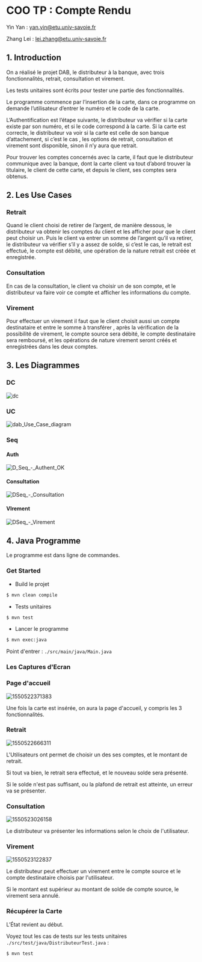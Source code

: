 # COO TP : Compte Rendu

Yin Yan : yan.yin@etu.univ-savoie.fr

Zhang Lei : lei.zhang@etu.univ-savoie.fr

## 1. Introduction

On a réalisé le projet DAB, le distributeur à la banque, avec trois fonctionnalités, retrait, consultation et virement.

Les tests unitaires sont écrits pour tester une partie des fonctionnalités.

Le programme commence par l’insertion de la carte, dans ce programme on demande l’utilisateur d’entrer le numéro et le code de la carte.  

L’Authentification est l’étape suivante, le distributeur va vérifier si la carte existe par son numéro, et si le code correspond à la carte. Si la carte est correcte, le distributeur va voir si la carte est celle de son banque d’attachement, si c’est le cas , les options de retrait, consultation et virement sont disponible, sinon il n’y aura que retrait.

Pour trouver les comptes concernés avec la carte, il faut que le distributeur communique avec la banque, dont la carte client va tout d’abord trouver la titulaire, le client de cette carte, et depuis le client, ses comptes sera obtenus.



## 2. Les Use Cases

### Retrait

Quand le client choisi de retirer de l’argent, de manière dessous, le distributeur va obtenir les comptes du client et les afficher pour que le client peut choisir un. Puis le client va entrer un somme de l’argent qu’il va retirer, le distributeur va vérifier s’il y a assez de solde, si c’est le cas, le retrait est effectué, le compte est débité, une opération de la nature retrait est créée et enregistrée.

### Consultation

En cas de la consultation, le client va choisir un de son compte, et le distributeur va faire voir ce compte et afficher les informations du compte.

### Virement

Pour effectuer un virement il faut que le client choisit aussi un compte destinataire et entre le somme à transférer , après la vérification de la possibilité de virement, le compte source sera débité, le compte destinataire sera remboursé, et les opérations de nature virement seront créés et enregistrées dans les deux comptes.

## 3. Les Diagrammes

### DC

![dc](C:\Users\uvani\Documents\GitHub\s7\COO\atm\dc.jpg)

### UC

![dab_Use_Case_diagram](C:\Users\uvani\Documents\GitHub\s7\COO\atm\dab_Use_Case_diagram.jpg)

### Seq

#### Auth

![D_Seq_-_Authent_OK](C:\Users\uvani\Documents\GitHub\s7\COO\atm\D_Seq_-_Authent_OK.jpg)

#### Consultation

![DSeq_-_Consultation](C:\Users\uvani\Documents\GitHub\s7\COO\atm\DSeq_-_Consultation.jpg)

#### VIrement

![DSeq_-_Virement](C:\Users\uvani\Documents\GitHub\s7\COO\atm\DSeq_-_Virement.jpg)

## 4. Java Programme

Le programme est dans ligne de commandes.

### Get Started

- Build le projet

```bash
$ mvn clean compile
```

- Tests unitaires

```bash
$ mvn test
```

- Lancer le programme

```bash
$ mvn exec:java
```

Point d'entrer : `./src/main/java/Main.java`

### Les Captures d'Ecran

### Page d'accueil

![1550522371383](C:\Users\uvani\AppData\Roaming\Typora\typora-user-images\1550522371383.png)

Une fois la carte est insérée, on aura la page d'accueil, y compris les 3 fonctionnalités.

### Retrait

![1550522666311](C:\Users\uvani\AppData\Roaming\Typora\typora-user-images\1550522666311.png)

L'Utilisateurs ont permet de choisir un des ses comptes, et le montant de retrait.

Si tout va bien, le retrait sera effectué, et le nouveau solde sera présenté.

Si le solde n'est pas suffisant, ou la plafond de retrait est atteinte, un erreur va se présenter.

### Consultation

![1550523026158](C:\Users\uvani\AppData\Roaming\Typora\typora-user-images\1550523026158.png)

Le distributeur va présenter les informations selon le choix de l'utilisateur.

### Virement

![1550523122837](C:\Users\uvani\AppData\Roaming\Typora\typora-user-images\1550523122837.png)

Le distributeur peut effectuer un virement entre le compte source et le compte destinataire choisis par l'utilisateur.

Si le montant est supérieur au montant de solde de compte source, le virement sera annulé. 

### Récupérer la Carte

L’État revient au début.



Voyez tout les cas de tests sur les tests unitaires `./src/test/java/DistributeurTest.java` : 

```bash
$ mvn test
```





